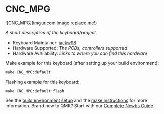 # CNC_MPG

![CNC_MPG](imgur.com image replace me!)

*A short description of the keyboard/project*

* Keyboard Maintainer: [jackw98](https://github.com/yourusername)
* Hardware Supported: *The PCBs, controllers supported*
* Hardware Availability: *Links to where you can find this hardware*

Make example for this keyboard (after setting up your build environment):

    make CNC_MPG:default

Flashing example for this keyboard:

    make CNC_MPG:default:flash

See the [build environment setup](https://docs.qmk.fm/#/getting_started_build_tools) and the [make instructions](https://docs.qmk.fm/#/getting_started_make_guide) for more information. Brand new to QMK? Start with our [Complete Newbs Guide](https://docs.qmk.fm/#/newbs).
